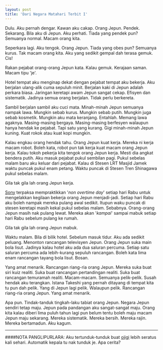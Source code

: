 ```yaml
---
layout: post
title: 'Dari Negara Matahari Terbit I'
---
```


Dulu. Aku pernah dengar. Kawan aku cakap. Orang Jepun. Pendek. Sekarang. Bila
aku di Jepun. Aku perhati. Tiada yang pendek pun? Semuanya normal. Macam orang
kita.

Seperkara lagi. Aku tengok. Orang Jepun. Tiada yang obes pun? Semuanya kurus.
Tak macam orang kita. Aku yang sedikit gempal dah terasa gemuk. Cis!

Rakan pejabat orang-orang Jepun kata. Kalau gemuk. Kerajaan saman. Macam tipu
'je'.

Hotel tempat aku menginap dekat dengan pejabat tempat aku bekerja. Aku
berjalan ulang-alik cuma sepuluh minit. Berjalan kaki di Jepun adalah perkara
biasa. Jaringan keretapi awam Jepun sangat cekap. Efisyen dan sistematik.
Jadinya semua orang berjalan. Tidak perlu berkereta.
  
Sambil berjalan sambil aku cuci mata. Minah-minah Jepun semuanya nampak lawa.
Mungkin sebab kurus. Mungkin sebab putih. Mungkin juga sebab kosmetik. Mungkin
aku mata keranjang. Entahlah. Memang lawa agaknya. Masing-masing bergaya.
Masing-masing berfesyen walaupun hanya hendak ke pejabat. Tapi satu yang
kurang. Gigi minah-minah Jepun kuning. Kuat rokok atau kuat kopi mungkin.
  
Kalau engkau orang hendak tahu. Orang Jepun kuat kerja. Mereka ni kerja macam
robot. Boleh kata, robot pun tak kerja kuat macam orang Jepun kerja. Kalau
tokoh pekerja kita tengok orang Jepun kerja. Mesti dia angkat bendera putih.
Aku masuk pejabat pukul sembilan pagi. Pukul sebelas malam baru aku keluar
dari pejabat. Kalau di Stesen LRT Masjid Jamek waktu puncak pukul enam petang.
Waktu puncak di Stesen Tren Shinagawa pukul sebelas malam.

Gila tak gila lah orang Jepun kerja.

[Sony](http://www.sony.com.my/article/239931/section/overview) terpaksa
mempraktikkan '*non overtime day*' setiap hari Rabu untuk mengelakkan kegilaan
bekerja orang Jepun menjadi-jadi. Setiap hari Rabu aku boleh nampak mereka
pulang awal sedikit. Itupun waku puncak di stesen keretapi masih kekal pukul
sebelas malam. Sebabnya. Orang-orang Jepun masih nak pulang lewat. Mereka akan
'*kampai*' sampai mabuk setiap hari Rabu sebelum pulang ke rumah.

Gila tak gila lah orang Jepun mabuk.

Waktu malam. Bila di bilik hotel. Sebelum masuk tidur. Aku ada sedikit
peluang. Menonton rancangan televisyen Jepun. Orang Jepun suka main bola
lisut. Jadinya kalau hotel aku ada dua saluran percuma. Setiap satu saluran
percuma ada lebih-kurang sepuluh rancangan. Boleh kata lima enam rancangan
tayang bola lisut. Bosan.

Yang amat menarik. Rancangan riang-ria orang Jepun. Mereka suka buat siri kuiz
realiti. Suka buat rancangan pertandingan realiti. Suka buat rancangan
temuramah realiti. Macam-macam. Semuanya pelik-pelik. Susah hendak aku
terangkan. Istana Takeshi yang pernah ditayang di tempat kita tu pun dah
pelik. Yang di Jepun lagi pelik. Walaupun pelik. Rancangan riang-ria orang
Jepun. Yang amat menarik.
  
Apa pun. Tindak-tanduk tingkah-laku tabiat orang Jepun. Negara Jepun sendiri
tetap maju. Jepun pada pandangan aku sangat-sangat maju. Orang kita kalau
diberi lima puluh tahun lagi pun belum tentu boleh maju macam Jepun maju
sekarang. Mereka sistematik. Mereka bersih. Mereka rajin. Mereka bertamadun.
Aku kagum.
___
####NOTA PANGLIPURLARA:
Aku tertunduk-tunduk buat [ojigi](http://www.youtube.com/watch?v=OiiU0q1bLB4)
lebih seratus kali sehari. Automatik kepala tu nak tunduk je. Apa cerita?
